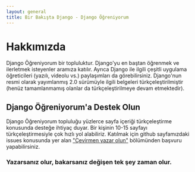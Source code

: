 ```yaml
---
layout: general
title: Bir Bakışta Django - Django Öğreniyorum
---
```

# Hakkımızda

Django Öğreniyorum bir topluluktur. Django'yu en baştan öğrenmek ve ilerletmek isteyenler aramıza katılır. Ayrıca Django ile ilgili çeşitli uygulama öğreticileri (yazılı, videolu vs.) paylaşımları da görebilirsiniz. Django'nun resmi olarak yayımlanmış 2.0 sürümüyle ilgili belgeleri türkçeleştirilmiştir (henüz tamamlanmamış olanlar da türkçeleştirilmeye devam etmektedir).

## Django Öğreniyorum'a Destek Olun

Django Öğreniyorum topluluğu yüzlerce sayfa içeriği türkçeleştirme konusunda desteğe ihtiyaç duyar. Bir kişinin 10-15 sayfayı türkçeleştirmesiyle çok hızlı yol alabiliriz. Katılmak için github sayfamızdaki issues konusunda yer alan ["Çevirmen yazar olun"](https://github.com/djangoogreniyorum/djangoogreniyorum.github.io/issues/1) bölümünden başvuru yapabilirsiniz.

### Yazarsanız olur, bakarsanız değişen tek şey zaman olur.
